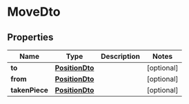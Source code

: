 
# MoveDto

## Properties
Name | Type | Description | Notes
------------ | ------------- | ------------- | -------------
**to** | [**PositionDto**](PositionDto.md) |  |  [optional]
**from** | [**PositionDto**](PositionDto.md) |  |  [optional]
**takenPiece** | [**PositionDto**](PositionDto.md) |  |  [optional]




